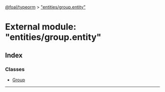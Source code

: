[@foal/typeorm](../README.md) > ["entities/group.entity"](../modules/_entities_group_entity_.md)

# External module: "entities/group.entity"

## Index

### Classes

* [Group](../classes/_entities_group_entity_.group.md)

---

